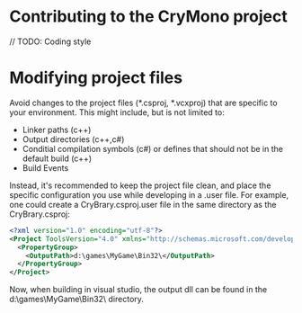 # Contributing to the CryMono project

// TODO: Coding style

# Modifying project files
Avoid changes to the project files (*.csproj, *.vcxproj) that are specific to your environment. This might include, but is not limited to:
- Linker paths (c++)
- Output directories (c++,c#)
- Conditial compilation symbols (c#) or defines that should not be in the default build (c++)
- Build Events

Instead, it's recommended to keep the project file clean, and place the specific configuration you use while developing in a .user file.
For example, one could create a CryBrary.csproj.user file in the same directory as the CryBrary.csproj:
```xml
<?xml version="1.0" encoding="utf-8"?>
<Project ToolsVersion="4.0" xmlns="http://schemas.microsoft.com/developer/msbuild/2003">
  <PropertyGroup>
    <OutputPath>d:\games\MyGame\Bin32\</OutputPath>
  </PropertyGroup>
</Project>
```
Now, when building in visual studio, the output dll can be found in the d:\games\MyGame\Bin32\ directory.

